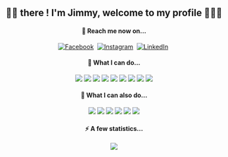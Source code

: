 <h2 align="center">👋🏼 there ! I'm Jimmy, welcome to my profile 👨🏽‍💻</h2>

<h4 align="center">🚀 Reach me now on... </h4>
<p align="center">
<a href="https://www.facebook.com/jimmycabuy" target="_blank"><img src="https://img.shields.io/badge/Facebook-1877F2?style=flat&logo=facebook&logoColor=white" alt="Facebook"></a>&nbsp;
<a href="https://instagram.com/jimmycabuy" target="_blank"><img src="https://img.shields.io/badge/Instagram-%23E4405F.svg?&style=flat&logo=instagram&logoColor=white" alt="Instagram""></a>&nbsp;
<a href="https://www.linkedin.com/in/jimmycabuy/" target="_blank"><img src="https://img.shields.io/badge/LinkedIn-%230077B5.svg?&style=flat&logo=linkedin&logoColor=white" alt="LinkedIn"></a>&nbsp;
</p>

<h4 align="center">🧠 What I can do... </h4>
<p align="center">
  
<img src="https://img.shields.io/badge/HTML5-E34F26?style=flat&logo=html5&logoColor=white"> 
<img src="https://img.shields.io/badge/CSS3-1572B6?style=flat&logo=css3&logoColor=white">
<img src="https://img.shields.io/badge/JavaScript-%23F7DF1C?style=flat&logo=javascript&logoColor=white">
<img src="https://img.shields.io/badge/Express.js-404D59?style=flat&logo=express&&logoColor=white">
<img src="https://img.shields.io/badge/React-20232A?style=flat&logo=react&logoColor=white">
<img src="https://img.shields.io/badge/React_Native-20232A?style=flat&logo=react&logoColor=white">
<img src="https://img.shields.io/badge/Node.js-43853D?style=flat&logo=node.js&logoColor=white">
<img src="https://img.shields.io/badge/jQuery-0769AD?style=flat&logo=jquery&logoColor=white">
<img src="https://img.shields.io/badge/Bootstrap-563D7C?style=flat&logo=bootstrap&logoColor=white">
  
</p>
<h4 align="center">🎯 What I can also do... </h4>

<p align="center">

<img src="https://img.shields.io/badge/-MongoDB-339933?style=flat&logo=Mongodb&logoColor=white">
<img src="https://img.shields.io/badge/Visual%20Studio%20Code-0078d7.svg?style=flat&logo=visual-studio-code&logoColor=white"> 
<img src="https://img.shields.io/badge/Git-%23F05033.svg?style=flat&logo=git&logoColor=white">   
<img src="https://img.shields.io/badge/Photoshop-%2331A8FF.svg?style=flat&logo=adobe%20photoshop&logoColor=001e36 "> 
<img src="https://img.shields.io/badge/Adobe%20XD-470137?style=flat&logo=Adobe%20XD&logoColor=#FF61F6">
<img src="https://img.shields.io/badge/Lightroom-31A8FF.svg?style=flat&logo=Adobe%20Lightroom&logoColor=001e36">
  
</p>
  
<h4 align="center">⚡️ A few statistics... </h4>

<p align="center">
  <img src="https://github-readme-stats.vercel.app/api/top-langs/?username=jimmycabuy&layout=compact&hide_title=truetheme=graywhite&hide_border=true&card_width=4000/">
</p>
  
  
  
  
  
  
  
  
  
  
  
  
  
  
  <!--
<div align="center">
  <img src="https://github.com/devicons/devicon/blob/master/icons/java/java-original-wordmark.svg" title="Java" alt="Java" width="40" height="40"/>&nbsp;
  <img src="https://github.com/devicons/devicon/blob/master/icons/react/react-original-wordmark.svg" title="React" alt="React" width="40" height="40"/>&nbsp;
  <img src="https://github.com/devicons/devicon/blob/master/icons/spring/spring-original-wordmark.svg" title="Spring" alt="Spring" width="40" height="40"/>&nbsp;
  <img src="https://github.com/devicons/devicon/blob/master/icons/materialui/materialui-original.svg" title="Material UI" alt="Material UI" width="40" height="40"/>&nbsp;
  <img src="https://github.com/devicons/devicon/blob/master/icons/flutter/flutter-original.svg" title="Flutter" alt="Flutter" width="40" height="40"/>&nbsp;
  <img src="https://github.com/devicons/devicon/blob/master/icons/redux/redux-original.svg" title="Redux" alt="Redux " width="40" height="40"/>&nbsp;
  <img src="https://github.com/devicons/devicon/blob/master/icons/css3/css3-plain-wordmark.svg"  title="CSS3" alt="CSS" width="40" height="40"/>&nbsp;
  <img src="https://github.com/devicons/devicon/blob/master/icons/html5/html5-original.svg" title="HTML5" alt="HTML" width="40" height="40"/>&nbsp;
  <img src="https://github.com/devicons/devicon/blob/master/icons/javascript/javascript-original.svg" title="JavaScript" alt="JavaScript" width="40" height="40"/>&nbsp;
  <img src="https://github.com/devicons/devicon/blob/master/icons/firebase/firebase-plain-wordmark.svg" title="Firebase" alt="Firebase" width="40" height="40"/>&nbsp;
  <img src="https://github.com/devicons/devicon/blob/master/icons/gatsby/gatsby-original.svg" title="Gatsby"  alt="Gatsby" width="40" height="40"/>&nbsp;
  <img src="https://github.com/devicons/devicon/blob/master/icons/mysql/mysql-original-wordmark.svg" title="MySQL"  alt="MySQL" width="40" height="40"/>&nbsp;
  <img src="https://github.com/devicons/devicon/blob/master/icons/nodejs/nodejs-original-wordmark.svg" title="NodeJS" alt="NodeJS" width="40" height="40"/>&nbsp;
  <img src="https://github.com/devicons/devicon/blob/master/icons/amazonwebservices/amazonwebservices-plain-wordmark.svg" title="AWS" alt="AWS" width="40" height="40"/>&nbsp;
  <img src="https://github.com/devicons/devicon/blob/master/icons/git/git-original-wordmark.svg" title="Git" **alt="Git" width="40" height="40"/>
</div>
-->
